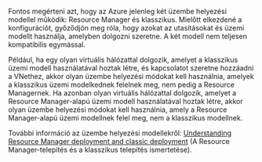 Fontos megérteni azt, hogy az Azure jelenleg két üzembe helyezési modellel működik: Resource Manager és klasszikus. Mielőtt elkezdené a konfigurációt, győződjön meg róla, hogy azokat az utasításokat és üzemi modellt használja, amelyben dolgozni szeretne. A két modell nem teljesen kompatibilis egymással.

Például, ha egy olyan virtuális hálózattal dolgozik, amelyet a klasszikus üzemi modell használatával hoztak létre, és kapcsolatot szeretne hozzáadni a VNethez, akkor olyan üzembe helyezési módokat kell használnia, amelyek a klasszikus üzemi modelkednek felelnek meg, nem pedig a Resource Managernek. Ha azonban olyan virtuális hálózattal dolgozik, amelyet a Resource Manager-alapú üzemi modell használatával hoztak létre, akkor olyan üzembe helyezési módokat kell használnia, amely a Resource Manager-alapú üzemi modellnek felel meg, nem a klasszikus modellnek.

További információ az üzembe helyezési modellekről: [Understanding Resource Manager deployment and classic deployment](../articles/resource-manager-deployment-model.md) (A Resource Manager-telepítés és a klasszikus telepítés ismertetése).



<!--HONumber=Nov16_HO2-->



